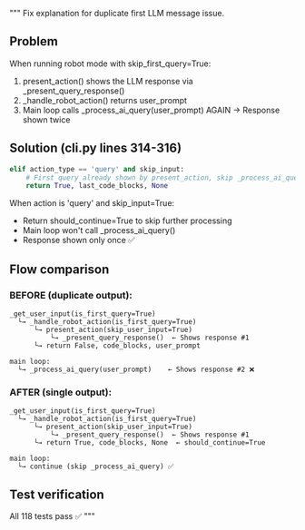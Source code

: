 """
Fix explanation for duplicate first LLM message issue.

## Problem
When running robot mode with skip_first_query=True:
1. present_action() shows the LLM response via _present_query_response()
2. _handle_robot_action() returns user_prompt
3. Main loop calls _process_ai_query(user_prompt) AGAIN
→ Response shown twice

## Solution (cli.py lines 314-316)
```python
elif action_type == 'query' and skip_input:
    # First query already shown by present_action, skip _process_ai_query
    return True, last_code_blocks, None
```

When action is 'query' and skip_input=True:
- Return should_continue=True to skip further processing
- Main loop won't call _process_ai_query()
- Response shown only once ✅

## Flow comparison

### BEFORE (duplicate output):
```
_get_user_input(is_first_query=True)
  └→ _handle_robot_action(is_first_query=True)
      └→ present_action(skip_user_input=True)
          └→ _present_query_response()  ← Shows response #1
      └→ return False, code_blocks, user_prompt

main loop:
  └→ _process_ai_query(user_prompt)    ← Shows response #2 ❌
```

### AFTER (single output):
```
_get_user_input(is_first_query=True)
  └→ _handle_robot_action(is_first_query=True)
      └→ present_action(skip_user_input=True)
          └→ _present_query_response()  ← Shows response #1
      └→ return True, code_blocks, None  ← should_continue=True

main loop:
  └→ continue (skip _process_ai_query) ✅
```

## Test verification
All 118 tests pass ✅
"""
